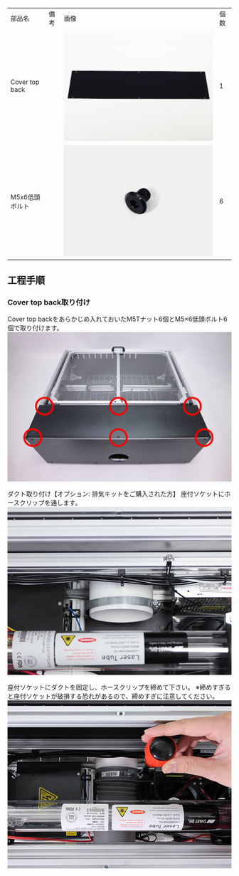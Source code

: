 <table class="packing-list">
    <tbody>
        <tr>
            <td>部品名</td>
            <td>備考</td>
            <td class="packing-img">画像</td>
            <td>個数</td>
        </tr>
        <tr>
            <td>Cover top back</td>
            <td></td>
            <td><img src="./images/packing/124.jpg" alt="Cover top back"></td>
            <td>1</td>
        </tr>
        <tr>
            <td>M5x6低頭ボルト</td>
            <td></td>
            <td><img src="./images/packing/084.jpg" alt="M5x6低頭ボルト"></td>
            <td>6</td>
        </tr>
    </tbody>
</table>

## 工程手順

### Cover top back取り付け
Cover top backをあらかじめ入れておいたM5Tナット6個とM5×6低頭ボルト6個で取り付けます。
<img src="./images/30/001.jpg" alt="Cover top back取り付け-1">

ダクト取り付け【オプション: 排気キットをご購入された方】
座付ソケットにホースクリップを通します。
<img src="./images/30/002.jpg" alt="Cover top back取り付け-2">

座付ソケットにダクトを固定し、ホースクリップを締めて下さい。
※締めすぎると座付ソケットが破損する恐れがあるので、締めすぎに注意してください。
<img src="./images/30/003.jpg" alt="Cover top back取り付け-3">